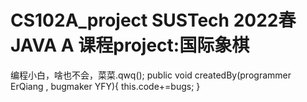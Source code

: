 # CS102A_project SUSTech 2022春 JAVA A 课程project:国际象棋 
编程小白，啥也不会，菜菜.qwq();
public void createdBy(programmer ErQiang , bugmaker YFY){
this.code+=bugs;
}
